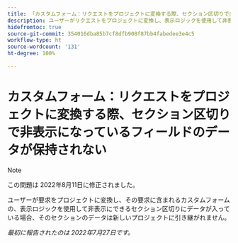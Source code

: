 ```yaml
---
title: 「カスタムフォーム：リクエストをプロジェクトに変換する際、セクション区切りで非表示になっているフィールドのデータが保持されない」
description: ユーザーがリクエストをプロジェクトに変換し、表示ロジックを使用して非表示にできるセクション区切りにデータが入ったカスタムフォームがそのリクエストに含まれている場合、そのセクションのデータは新しいプロジェクトに引き継がれません。
hidefromtoc: true
source-git-commit: 354016dba85b7cf8dfb908f87bb4fabedee3e4c5
workflow-type: ht
source-wordcount: '131'
ht-degree: 100%

---
```


# カスタムフォーム：リクエストをプロジェクトに変換する際、セクション区切りで非表示になっているフィールドのデータが保持されない

>[!NOTE]
>
> この問題は 2022年8月11日に修正されました。

ユーザーが要求をプロジェクトに変換し、その要求に含まれるカスタムフォームの、表示ロジックを使用して非表示にできるセクション区切りにデータが入っている場合、そのセクションのデータは新しいプロジェクトに引き継がれません。

_最初に報告されたのは 2022年7月27日です。_

